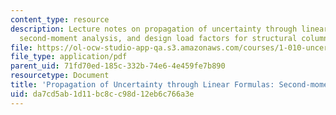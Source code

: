 ```yaml
---
content_type: resource
description: Lecture notes on propagation of uncertainty through linear formulas,
  second-moment analysis, and design load factors for structural columns.
file: https://ol-ocw-studio-app-qa.s3.amazonaws.com/courses/1-010-uncertainty-in-engineering-fall-2008/da7cd5ab1d11bc8cc98d12eb6c766a3e_app_13.pdf
file_type: application/pdf
parent_uid: 71fd70ed-185c-332b-74e6-4e459fe7b890
resourcetype: Document
title: 'Propagation of Uncertainty through Linear Formulas: Second-moment Analysis'
uid: da7cd5ab-1d11-bc8c-c98d-12eb6c766a3e
---
```

